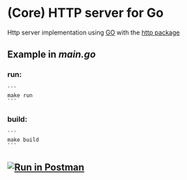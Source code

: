 # (Core) HTTP server for Go
Http server implementation using <a href="https://go.dev" target="_blank">GO</a> with the <a href="https://pkg.go.dev/net/http" target="_blank">http package</a>

## Example in *main.go*

### run:
    ```
    make run
    ```
### build:
    ```
    make build
    ```
## [![Run in Postman](https://run.pstmn.io/button.svg)](https://app.getpostman.com/run-collection/20965100-0ae56b7f-4db6-4f48-8fee-7381ac5c1423?action=collection%2Ffork&collection-url=entityId%3D20965100-0ae56b7f-4db6-4f48-8fee-7381ac5c1423%26entityType%3Dcollection%26workspaceId%3Dd7133bd4-d700-48e5-89ef-f37f79a9339a)